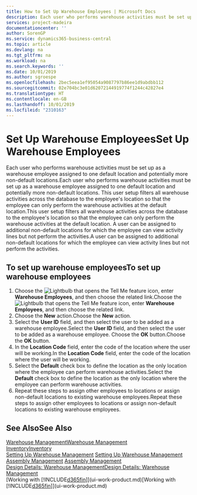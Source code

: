 ```yaml
---
title: How to Set Up Warehouse Employees | Microsoft Docs
description: Each user who performs warehouse activities must be set up as a warehouse employee assigned to one default location and potentially more non-default locations.
services: project-madeira
documentationcenter: ''
author: SorenGP
ms.service: dynamics365-business-central
ms.topic: article
ms.devlang: na
ms.tgt_pltfrm: na
ms.workload: na
ms.search.keywords: ''
ms.date: 10/01/2019
ms.author: sgroespe
ms.openlocfilehash: 2bec5eea1ef95054a9087797b86ee1d9abdbb112
ms.sourcegitcommit: 02e704bc3e01d62072144919774f1244c42827e4
ms.translationtype: HT
ms.contentlocale: en-GB
ms.lasthandoff: 10/01/2019
ms.locfileid: "2310163"
---
```

# <a name="set-up-warehouse-employees"></a><span data-ttu-id="ef71a-103">Set Up Warehouse Employees</span><span class="sxs-lookup"><span data-stu-id="ef71a-103">Set Up Warehouse Employees</span></span>
<span data-ttu-id="ef71a-104">Each user who performs warehouse activities must be set up as a warehouse employee assigned to one default location and potentially more non-default locations.</span><span class="sxs-lookup"><span data-stu-id="ef71a-104">Each user who performs warehouse activities must be set up as a warehouse employee assigned to one default location and potentially more non-default locations.</span></span> <span data-ttu-id="ef71a-105">This user setup filters all warehouse activities across the database to the employee's location so that the employee can only perform the warehouse activities at the default location.</span><span class="sxs-lookup"><span data-stu-id="ef71a-105">This user setup filters all warehouse activities across the database to the employee's location so that the employee can only perform the warehouse activities at the default location.</span></span> <span data-ttu-id="ef71a-106">A user can be assigned to additional non-default locations for which the employee can view activity lines but not perform the activities.</span><span class="sxs-lookup"><span data-stu-id="ef71a-106">A user can be assigned to additional non-default locations for which the employee can view activity lines but not perform the activities.</span></span>

## <a name="to-set-up-warehouse-employees"></a><span data-ttu-id="ef71a-107">To set up warehouse employees</span><span class="sxs-lookup"><span data-stu-id="ef71a-107">To set up warehouse employees</span></span>  
1.  <span data-ttu-id="ef71a-108">Choose the ![Lightbulb that opens the Tell Me feature](media/ui-search/search_small.png "Tell me what you want to do") icon, enter **Warehouse Employees**, and then choose the related link.</span><span class="sxs-lookup"><span data-stu-id="ef71a-108">Choose the ![Lightbulb that opens the Tell Me feature](media/ui-search/search_small.png "Tell me what you want to do") icon, enter **Warehouse Employees**, and then choose the related link.</span></span>  
2. <span data-ttu-id="ef71a-109">Choose the **New** action.</span><span class="sxs-lookup"><span data-stu-id="ef71a-109">Choose the **New** action.</span></span>  
3. <span data-ttu-id="ef71a-110">Select the **User ID** field, and then select the user to be added as a warehouse employee.</span><span class="sxs-lookup"><span data-stu-id="ef71a-110">Select the **User ID** field, and then select the user to be added as a warehouse employee.</span></span> <span data-ttu-id="ef71a-111">Choose the **OK** button.</span><span class="sxs-lookup"><span data-stu-id="ef71a-111">Choose the **OK** button.</span></span>  
6.  <span data-ttu-id="ef71a-112">In the **Location Code** field, enter the code of the location where the user will be working.</span><span class="sxs-lookup"><span data-stu-id="ef71a-112">In the **Location Code** field, enter the code of the location where the user will be working.</span></span>  
7.  <span data-ttu-id="ef71a-113">Select the **Default** check box to define the location as the only location where the employee can perform warehouse activities.</span><span class="sxs-lookup"><span data-stu-id="ef71a-113">Select the **Default** check box to define the location as the only location where the employee can perform warehouse activities.</span></span>  
8.  <span data-ttu-id="ef71a-114">Repeat these steps to assign other employees to locations or assign non-default locations to existing warehouse employees.</span><span class="sxs-lookup"><span data-stu-id="ef71a-114">Repeat these steps to assign other employees to locations or assign non-default locations to existing warehouse employees.</span></span>  

## <a name="see-also"></a><span data-ttu-id="ef71a-115">See Also</span><span class="sxs-lookup"><span data-stu-id="ef71a-115">See Also</span></span>  
[<span data-ttu-id="ef71a-116">Warehouse Management</span><span class="sxs-lookup"><span data-stu-id="ef71a-116">Warehouse Management</span></span>](warehouse-manage-warehouse.md)  
[<span data-ttu-id="ef71a-117">Inventory</span><span class="sxs-lookup"><span data-stu-id="ef71a-117">Inventory</span></span>](inventory-manage-inventory.md)  
<span data-ttu-id="ef71a-118">[Setting Up Warehouse Management](warehouse-setup-warehouse.md)   </span><span class="sxs-lookup"><span data-stu-id="ef71a-118">[Setting Up Warehouse Management](warehouse-setup-warehouse.md)   </span></span>  
<span data-ttu-id="ef71a-119">[Assembly Management](assembly-assemble-items.md)  </span><span class="sxs-lookup"><span data-stu-id="ef71a-119">[Assembly Management](assembly-assemble-items.md)  </span></span>  
[<span data-ttu-id="ef71a-120">Design Details: Warehouse Management</span><span class="sxs-lookup"><span data-stu-id="ef71a-120">Design Details: Warehouse Management</span></span>](design-details-warehouse-management.md)  
<span data-ttu-id="ef71a-121">[Working with [!INCLUDE[d365fin](includes/d365fin_md.md)]](ui-work-product.md)</span><span class="sxs-lookup"><span data-stu-id="ef71a-121">[Working with [!INCLUDE[d365fin](includes/d365fin_md.md)]](ui-work-product.md)</span></span>  
